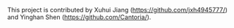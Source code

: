 This project is contributed by Xuhui Jiang (https://github.com/jxh4945777/) and Yinghan Shen (https://github.com/Cantoria/).
